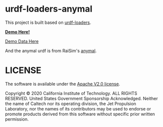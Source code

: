 # urdf-loaders-anymal

This project is built based on [urdf-loaders](https://github.com/gkjohnson/urdf-loaders).

[**Demo Here!**](https://linan1109.github.io/urdf-loaders/js)

[Demo Data Here](https://polybox.ethz.ch/index.php/s/796UiHRdHyj3wOV)



And the anymal urdf is from RaiSim's [anymal](https://github.com/raisimTech/raisimLib/tree/master/rsc/anymal).


# LICENSE

The software is available under the [Apache V2.0 license](./LICENSE).

Copyright © 2020 California Institute of Technology. ALL RIGHTS
RESERVED. United States Government Sponsorship Acknowledged.
Neither the name of Caltech nor its operating division, the
Jet Propulsion Laboratory, nor the names of its contributors may be
used to endorse or promote products derived from this software
without specific prior written permission.
